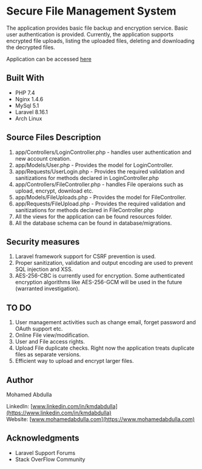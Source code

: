 ﻿
# Secure File Management System

The application provides basic file backup and encryption service. Basic user authentication is provided. Currently, the application supports encrypted file uploads, listing the uploaded files, deleting and downloading the decrypted files. 

Application can be accessed [here](https://www.file.mohamedabdulla.com)

## Built With

* PHP 7.4
* Nginx 1.4.6
* MySql 5.1
* Laravel 8.16.1
* Arch Linux

## Source Files Description
1. app/Controllers/LoginController.php - handles user authentication and new account creation.
2. app/Models/User.php - Provides the model for LoginController.
3. app/Requests/UserLogin.php - Provides the required validation and sanitizations for methods declared in LoginController.php
4. app/Controllers/FileController.php - handles File operaions such as upload, encrypt, download etc.
5. app/Models/FileUploads.php - Provides the model for FileController.
6. app/Requests/FileUpload.php - Provides the required validation and sanitizations for methods declared in FileController.php
7. All the views for the application can be found resources folder. 
8. All the database schema can be found in database/migrations.


## Security measures
1. Laravel framework support for CSRF prevention is used. 
2. Proper sanitization, validation and output encoding are used to prevent SQL injection and XSS.
3. AES-256-CBC is currently used for encryption. Some authenticated encryption algorithms like AES-256-GCM will be used in the future (warranted investigation).    
 

## TO DO
1. User management activities such as change email, forget password and OAuth support etc. 
2. Online File view/modification.
3. User and File access rights.
4. Upload File duplicate checks. Right now the application treats duplicate files as separate versions.
5. Efficient way to upload and encrypt larger files.

## Author
Mohamed Abdulla

LinkedIn: [www.linkedin.com/in/kmdabdulla](https://www.linkedin.com/in/kmdabdulla)  
Website: [www.mohamedabdulla.com](https://www.mohamedabdulla.com)

## Acknowledgments
* Laravel Support Forums
* Stack OverFlow Community
